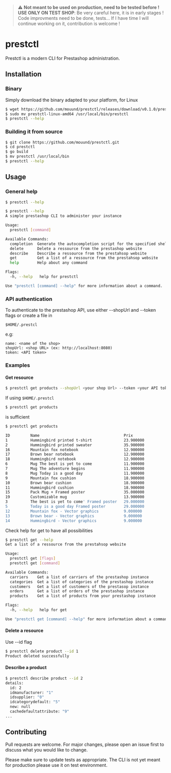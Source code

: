 > :warning: **Not meant to be used on production, need to be tested before ! USE ONLY ON TEST SHOP**: Be very careful here, it is in early stages ! Code improvments need to be done, tests... If I have time I will continue working on it, contribution is welcome !

# prestctl

Prestctl is a modern CLI for Prestashop administration.

## Installation

### Binary

Simply download the binary adapted to your platform, for Linux

```bash
$ wget https://github.com/mouund/prestctl/releases/download/v0.1.0/prestctl-linux-amd64
$ sudo mv prestctl-linux-amd64 /usr/local/bin/prestctl
$ prestctl --help
```

### Building it from source

```bash
$ git clone https://github.com/mouund/prestctl.git
$ cd prestctl
$ go build
$ mv prestctl /usr/local/bin
$ prestctl --help
```

## Usage

### General help

```bash
$ prestctl --help
```

```bash
$ prestctl --help
A simple prestashop CLI to administer your instance

Usage:
  prestctl [command]

Available Commands:
  completion  Generate the autocompletion script for the specified shell
  delete      Delete a ressource from the prestashop website
  describe    Describe a ressource from the prestahsop website
  get         Get a list of a ressource from the prestahsop website
  help        Help about any command

Flags:
  -h, --help   help for prestctl

Use "prestctl [command] --help" for more information about a command.
```
### API authentication

To authenticate to the prestashop API, use either --shopUrl and --token flags or create a file in 

`$HOME/.prestcl`

e.g:

```
name: <name of the shop>
shopUrl: <shop URL> (ex: http://localhost:8080)
token: <API token>
```

### Examples

#### Get resource

```bash
$ prestctl get products --shopUrl <your shop Url> --token <your API token>
```

If using `$HOME/.prestcl` 

```bash
$ prestctl get products 
```
is sufficient

```bash
$ prestctl get products

ID         Name                                     Prix      
1          Hummingbird printed t-shirt              23.900000 
2          Hummingbird printed sweater              35.900000 
16         Mountain fox notebook                    12.900000 
17         Brown bear notebook                      12.900000 
18         Hummingbird notebook                     12.900000 
6          Mug The best is yet to come              11.900000 
7          Mug The adventure begins                 11.900000 
8          Mug Today is a good day                  11.900000 
9          Mountain fox cushion                     18.900000 
10         Brown bear cushion                       18.900000 
11         Hummingbird cushion                      18.900000 
15         Pack Mug + Framed poster                 35.000000 
19         Customizable mug                         13.900000 
3          The best is yet to come' Framed poster   29.000000 
5          Today is a good day Framed poster        29.000000 
12         Mountain fox - Vector graphics           9.000000  
13         Brown bear - Vector graphics             9.000000  
14         Hummingbird - Vector graphics            9.000000
```
Check help for get to have all possibilities

```bash
$ prestctl get --help
Get a list of a ressource from the prestahsop website

Usage:
  prestctl get [flags]
  prestctl get [command]

Available Commands:
  carriers    Get a list of carriers of the prestashop instance
  categories  Get a list of categories of the prestashop instance
  customers   Get a list of customers of the prestasop instance
  orders      Get a list of orders of the prestashop instance
  products    Get a list of products from your prestashop instance

Flags:
  -h, --help   help for get

Use "prestctl get [command] --help" for more information about a command.
```
#### Delete a resource 

Use --id flag

```bash
$ prestctl delete product --id 1
Product deleted successfully

```
#### Describe a product

```bash
$ prestctl describe product --id 2
details:
  id: 2
  idmanufacturer: "1"
  idsupplier: "0"
  idcategorydefault: "5"
  new: null
  cachedefaultattribute: "9"
...
```

## Contributing

Pull requests are welcome. For major changes, please open an issue first
to discuss what you would like to change.

Please make sure to update tests as appropriate.
The CLI is not yet meant for production please use it on test environment.
